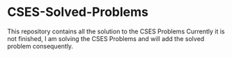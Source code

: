 # CSES-Solved-Problems
This repository  contains all the solution to the CSES Problems
Currently it is not finished, I am solving the CSES Problems and will add 
the solved problem consequently.
